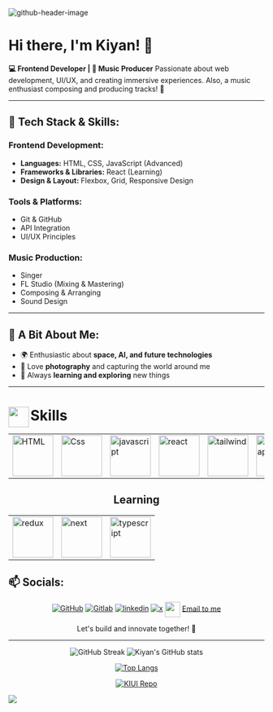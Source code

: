 ![github-header-image](https://github.com/user-attachments/assets/58ed854d-dd98-4db3-b698-fdb59c359f80)

# Hi there, I'm Kiyan! 👋

**💻 Frontend Developer | 🎵 Music Producer**
Passionate about web development, UI/UX, and creating immersive experiences. Also, a music enthusiast composing and producing tracks! 🚀

---

## 🚀 Tech Stack & Skills:

### **Frontend Development:**
- **Languages:** HTML, CSS, JavaScript (Advanced)
- **Frameworks & Libraries:** React (Learning)
- **Design & Layout:** Flexbox, Grid, Responsive Design

### **Tools & Platforms:**
- Git & GitHub
- API Integration
- UI/UX Principles

### **Music Production:**
- Singer
- FL Studio (Mixing & Mastering)
- Composing & Arranging
- Sound Design

---

## 📌 A Bit About Me:
- 🌍 Enthusiastic about **space, AI, and future technologies**
- 📸 Love **photography** and capturing the world around me
- 🔭 Always **learning and exploring** new things

---

# Skills <img src='https://github.com/user-attachments/assets/062ef012-a20b-4b97-aeeb-462b5874d24d' align="left" width="40">

<div align="center">

<table>
  <tr>
  <!-- HTML -->
    <td>
  <img src="https://github.com/user-attachments/assets/aadf3ea2-699e-44d7-9afa-1f5b6828da10" alt="HTML" width="80" />
    </td>
<!-- CSS -->
    <td>
  <img src="https://github.com/user-attachments/assets/1361bc17-550c-4935-87de-c1c383e006f0" alt="Css" width="80" />
    </td>
<!-- javascript -->
      <td>
  <img src="https://github.com/user-attachments/assets/a47564a1-40ee-4a2c-b583-d5bc0eb42473" alt="javascript" width="80" />
      </td>
<!-- react -->
      <td>
  <img src="https://github.com/user-attachments/assets/f9d807f9-a0bd-40c1-be12-6026ca8985a2" alt="react" width="80" />
      </td>
<!-- tailwind -->
      <td>
  <img src="https://github.com/user-attachments/assets/19a1b3f3-1b24-4fab-a19f-901f2e0bd5bc" alt="tailwind" width="80" />
      </td>
<!-- bootstrap -->
    <td>
  <img src="https://github.com/user-attachments/assets/9b999741-c60a-42bd-8fcc-807308ea27c9" alt="bootstrap" width="80" />
    </td>
<!-- mui -->
    <td>
  <img src="https://github.com/user-attachments/assets/8db1c42a-81bf-4679-b5c3-0dcb6aed8e0a" alt="mui" width="80" />
    </td>
<!-- git -->
      <td>
  <img src="https://github.com/user-attachments/assets/b33da6cd-f9c7-45eb-9f50-ff0b824d42f6" alt="git" width="80" />
      </td>
<!-- react router -->
      <td>
  <img src="https://github.com/user-attachments/assets/da4f58e0-7153-40f5-b68e-e3d7f00f606b" alt="react router" width="80" />
      </td>
    <!-- axios -->
    <td>
  <img src="https://github.com/user-attachments/assets/22f4cbf1-a508-42d8-a7da-e6d2891b4712" alt="axios" width="80" />
    </td>

  </tr>
</table>

  ## Learning

  <table>
    <tr>
<!-- redux -->
      <td>
  <img src="https://github.com/user-attachments/assets/e0eebd6b-59ae-40c4-a3ae-28372469abc6" alt="redux" width="80" />
      </td>
<!-- next -->
      <td>
  <img src="https://github.com/user-attachments/assets/6f2b55a5-c294-4b33-b0e7-cd071104546c" alt="next" width="80" />
      </td>
<!-- typescript -->
      <td>
  <img src="https://github.com/user-attachments/assets/9894eb53-89fa-4e52-9fff-889b8655ddd4" alt="typescript" width="80" />
      </td>
    </tr>
  </table>

</div>

## 📫 Socials:

<div align="center">

[![GitHub](https://img.shields.io/badge/GitHub-000?style=for-the-badge&logo=github)](https://github.com/alirezaabbasi-dev)
[![Gitlab](https://img.shields.io/badge/GitLab-330F63?style=for-the-badge&logo=gitlab&logoColor=white)](https://gitlab.com/alirezaabbasi-dev/)
[![linkedin](https://img.shields.io/badge/LinkedIn-0077B5?style=for-the-badge&logo=linkedin&logoColor=white)](https://www.linkedin.com/in/kiyan-abbasi/)
[![x](https://img.shields.io/badge/X-000000?style=for-the-badge&logo=x&logoColor=white)](https://x.com/kiyan_abbasi)
<img align="center" src="https://github.com/user-attachments/assets/4322715c-8efd-48e5-a886-1cc6d4f9be90" width="30px">
[Email to me](mailto:alirezaabbasi001@outlook.com)

</div>
<p align="center">Let's build and innovate together! 🚀</p>
<hr>
<div align="center">
<!-- GitHub Streak -->
  <img src="https://github-readme-streak-stats.herokuapp.com/?user=alirezaabbasi-dev" alt="GitHub Streak" />
<!-- Kiyan's GitHub stats -->
  <img src="https://github-readme-stats.vercel.app/api?username=alirezaabbasi-dev" alt="Kiyan's GitHub stats" />
<!-- Top Langs -->
  
  [![Top Langs](https://github-readme-stats.vercel.app/api/top-langs/?username=alirezaabbasi-dev\&layout=donut-vertical)](https://github.com/alirezaabbasi-dev)
  <!-- repo KIUI -->
  [![KIUI Repo](https://github-readme-stats.vercel.app/api/pin/?username=alirezaabbasi-dev&repo=KIUI)](https://github.com/alirezaabbasi-dev/KIUI)


</div>
<img src="https://github-readme-activity-graph.vercel.app/graph?username=alirezaabbasi-dev&bg_color=111d2c&color=ffffff&line=d5d5d5&point=a76c6c&area=true&hide_border=true&hide_title=false" />


